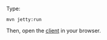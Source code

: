 Type:

```
mvn jetty:run
```

Then, open the [client](http://jsbin.com/pocet/12/edit) in your browser.